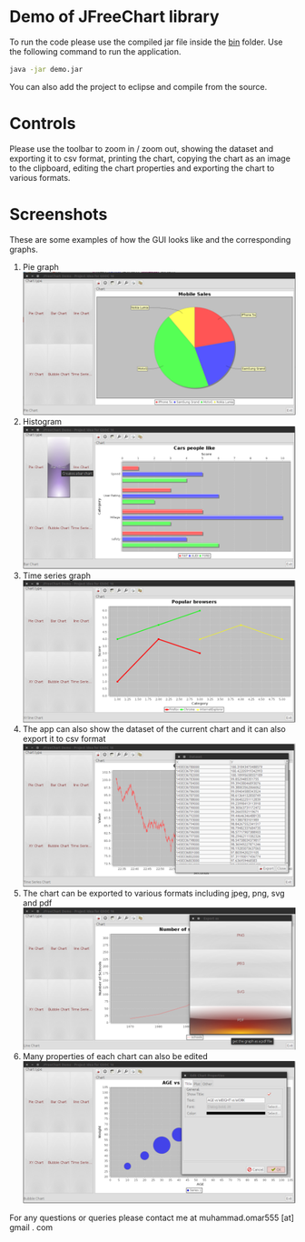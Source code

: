 # Demo of JFreeChart library
To run the code please use the compiled jar file inside the [bin](https://github.com/musaeed/JFreeChartDemo/tree/master/bin) folder. Use the following command to run the application.
```bash
java -jar demo.jar
```
You can also add the project to eclipse and compile from the source.

# Controls

Please use the toolbar to zoom in / zoom out, showing the dataset and exporting it to csv format, printing the chart, copying the chart as an image to the clipboard, editing the chart properties and exporting the chart to various formats.

# Screenshots

These are some examples of how the GUI looks like and the corresponding graphs.

1. Pie graph
![pie](https://github.com/musaeed/JFreeChartDemo/raw/master/screenshots/pie.png)
2. Histogram
![hist](https://github.com/musaeed/JFreeChartDemo/raw/master/screenshots/hist.png)
3. Time series graph
![time](https://github.com/musaeed/JFreeChartDemo/raw/master/screenshots/time_series.png)
4. The app can also show the dataset of the current chart and it can also export it to csv format
![enter image description here](https://raw.githubusercontent.com/musaeed/JFreeChartDemo/master/screenshots/dataset.png)
5. The chart can be exported to various formats including jpeg, png, svg and pdf
![enter image description here](https://raw.githubusercontent.com/musaeed/JFreeChartDemo/master/screenshots/export.png)
6. Many properties of each chart can also be edited
 ![enter image description here](https://raw.githubusercontent.com/musaeed/JFreeChartDemo/master/screenshots/settingw.png)
 
For any questions or queries please contact me at muhammad.omar555 [at] gmail . com